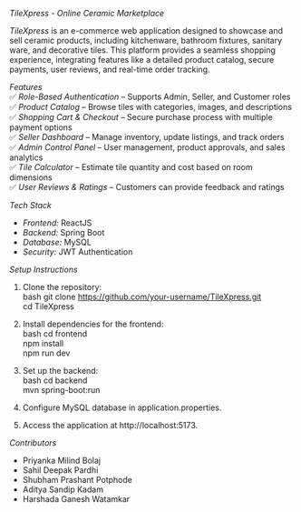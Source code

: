 *TileXpress - Online Ceramic Marketplace*  

*TileXpress* is an e-commerce web application designed to showcase and sell ceramic products, including kitchenware, bathroom fixtures, sanitary ware, and decorative tiles. This platform provides a seamless shopping experience, integrating features like a detailed product catalog, secure payments, user reviews, and real-time order tracking.  

*Features*  
✅ *Role-Based Authentication* – Supports Admin, Seller, and Customer roles  
✅ *Product Catalog* – Browse tiles with categories, images, and descriptions  
✅ *Shopping Cart & Checkout* – Secure purchase process with multiple payment options  
✅ *Seller Dashboard* – Manage inventory, update listings, and track orders  
✅ *Admin Control Panel* – User management, product approvals, and sales analytics  
✅ *Tile Calculator* – Estimate tile quantity and cost based on room dimensions  
✅ *User Reviews & Ratings* – Customers can provide feedback and ratings  

*Tech Stack*  
- *Frontend:* ReactJS  
- *Backend:* Spring Boot  
- *Database:* MySQL  
- *Security:* JWT Authentication    

 *Setup Instructions*  
1. Clone the repository:  
   bash
   git clone https://github.com/your-username/TileXpress.git <br>
   cd TileXpress
   
2. Install dependencies for the frontend:  
   bash
   cd frontend <br>
   npm install <br>
   npm run dev
   
3. Set up the backend:  
   bash
   cd backend<br>
   mvn spring-boot:run
   
4. Configure MySQL database in application.properties.  
5. Access the application at http://localhost:5173.  

*Contributors*  
- Priyanka Milind Bolaj 
- Sahil Deepak Pardhi  
- Shubham Prashant Potphode  
- Aditya Sandip Kadam  
- Harshada Ganesh Watamkar
